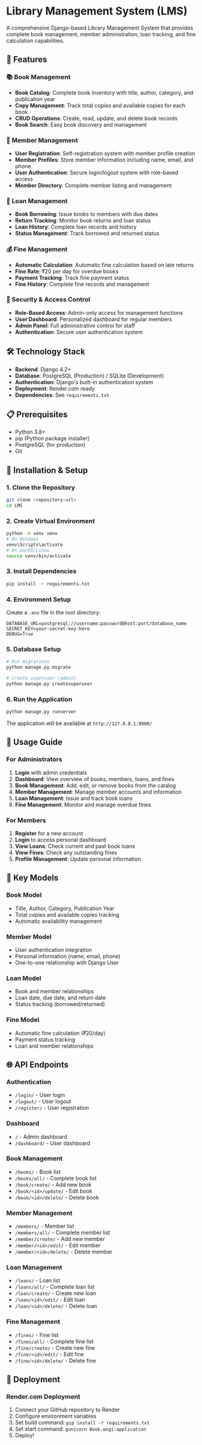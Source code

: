 # Library Management System (LMS)

A comprehensive Django-based Library Management System that provides complete book management, member administration, loan tracking, and fine calculation capabilities.

## 🚀 Features

### 📚 Book Management
- **Book Catalog**: Complete book inventory with title, author, category, and publication year
- **Copy Management**: Track total copies and available copies for each book
- **CRUD Operations**: Create, read, update, and delete book records
- **Book Search**: Easy book discovery and management

### 👥 Member Management
- **User Registration**: Self-registration system with member profile creation
- **Member Profiles**: Store member information including name, email, and phone
- **User Authentication**: Secure login/logout system with role-based access
- **Member Directory**: Complete member listing and management

### 📖 Loan Management
- **Book Borrowing**: Issue books to members with due dates
- **Return Tracking**: Monitor book returns and loan status
- **Loan History**: Complete loan records and history
- **Status Management**: Track borrowed and returned status

### 💰 Fine Management
- **Automatic Calculation**: Automatic fine calculation based on late returns
- **Fine Rate**: ₹20 per day for overdue books
- **Payment Tracking**: Track fine payment status
- **Fine History**: Complete fine records and management

### 🔐 Security & Access Control
- **Role-Based Access**: Admin-only access for management functions
- **User Dashboard**: Personalized dashboard for regular members
- **Admin Panel**: Full administrative control for staff
- **Authentication**: Secure user authentication system

## 🛠️ Technology Stack

- **Backend**: Django 4.2+
- **Database**: PostgreSQL (Production) / SQLite (Development)
- **Authentication**: Django's built-in authentication system
- **Deployment**: Render.com ready
- **Dependencies**: See `requirements.txt`

## 📋 Prerequisites

- Python 3.8+
- pip (Python package installer)
- PostgreSQL (for production)
- Git

## 🚀 Installation & Setup

### 1. Clone the Repository
```bash
git clone <repository-url>
cd LMS
```

### 2. Create Virtual Environment
```bash
python -m venv venv
# On Windows
venv\Scripts\activate
# On macOS/Linux
source venv/bin/activate
```

### 3. Install Dependencies
```bash
pip install -r requirements.txt
```

### 4. Environment Setup
Create a `.env` file in the root directory:
```env
DATABASE_URL=postgresql://username:password@host:port/database_name
SECRET_KEY=your-secret-key-here
DEBUG=True
```

### 5. Database Setup
```bash
# Run migrations
python manage.py migrate

# Create superuser (admin)
python manage.py createsuperuser
```

### 6. Run the Application
```bash
python manage.py runserver
```

The application will be available at `http://127.0.0.1:8000/`



## 🎯 Usage Guide

### For Administrators
1. **Login** with admin credentials
2. **Dashboard**: View overview of books, members, loans, and fines
3. **Book Management**: Add, edit, or remove books from the catalog
4. **Member Management**: Manage member accounts and information
5. **Loan Management**: Issue and track book loans
6. **Fine Management**: Monitor and manage overdue fines

### For Members
1. **Register** for a new account
2. **Login** to access personal dashboard
3. **View Loans**: Check current and past book loans
4. **View Fines**: Check any outstanding fines
5. **Profile Management**: Update personal information

## 🔧 Key Models

### Book Model
- Title, Author, Category, Publication Year
- Total copies and available copies tracking
- Automatic availability management

### Member Model
- User authentication integration
- Personal information (name, email, phone)
- One-to-one relationship with Django User

### Loan Model
- Book and member relationships
- Loan date, due date, and return date
- Status tracking (borrowed/returned)

### Fine Model
- Automatic fine calculation (₹20/day)
- Payment status tracking
- Loan and member relationships

## 🌐 API Endpoints

### Authentication
- `/login/` - User login
- `/logout/` - User logout
- `/register/` - User registration

### Dashboard
- `/` - Admin dashboard
- `/dashboard/` - User dashboard

### Book Management
- `/books/` - Book list
- `/books/all/` - Complete book list
- `/book/create/` - Add new book
- `/book/<id>/update/` - Edit book
- `/book/<id>/delete/` - Delete book

### Member Management
- `/members/` - Member list
- `/members/all/` - Complete member list
- `/member/create/` - Add new member
- `/member/<id>/edit/` - Edit member
- `/member/<id>/delete/` - Delete member

### Loan Management
- `/loans/` - Loan list
- `/loans/all/` - Complete loan list
- `/loan/create/` - Create new loan
- `/loan/<id>/edit/` - Edit loan
- `/loan/<id>/delete/` - Delete loan

### Fine Management
- `/fines/` - Fine list
- `/fines/all/` - Complete fine list
- `/fine/create/` - Create new fine
- `/fine/<id>/edit/` - Edit fine
- `/fine/<id>/delete/` - Delete fine

## 🚀 Deployment

### Render.com Deployment
1. Connect your GitHub repository to Render
2. Configure environment variables
3. Set build command: `pip install -r requirements.txt`
4. Set start command: `gunicorn Book.wsgi:application`
5. Deploy!








